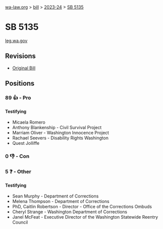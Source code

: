 [wa-law.org](/) > [bill](/bill/) > [2023-24](/bill/2023-24/) > [SB 5135](/bill/2023-24/sb/5135/)

# SB 5135
[leg.wa.gov](https://app.leg.wa.gov/billsummary?BillNumber=5135&Year=2023&Initiative=false)

## Revisions
* [Original Bill](1/)

## Positions
### 89 👍 - Pro
#### Testifying
* Micaela Romero
* Anthony Blankenship - Civil Survival Project
* Marriam Oliver - Washington Innocence Project
* Rachael Seevers - Disability Rights Washington
* Quest Jolliffe

### 0 👎 - Con

### 5 ❓ - Other
#### Testifying
* Sean Murphy  - Department of Corrections
* Melena Thompson - Department of Corrections
* PhD, Caitlin  Robertson - Director - Office of the Corrections Ombuds 
* Cheryl Strange - Washington Department of Corrections
* Janel McFeat - Executive Director of the Washington Statewide Reentry Council
